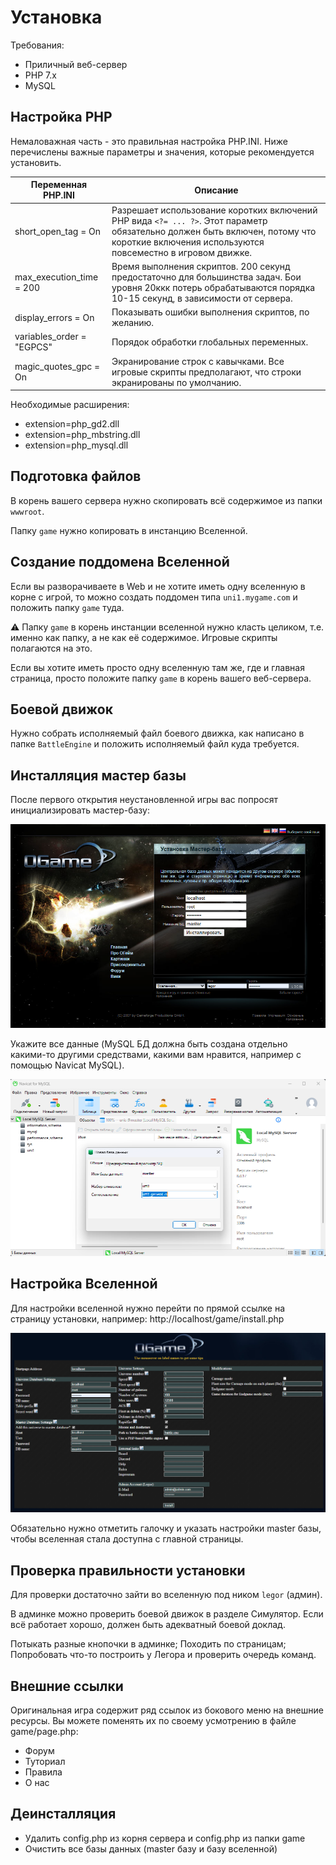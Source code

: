 # Установка

Требования:
- Приличный веб-сервер
- PHP 7.x
- MySQL

## Настройка PHP

Немаловажная часть - это правильная настройка PHP.INI. Ниже перечислены важные параметры и значения, которые рекомендуется установить.

|Переменная PHP.INI|Описание|
|---|---|
|short_open_tag = On|Разрешает использование коротких включений PHP вида `<?= ... ?>`. Этот параметр обязательно должен быть включен, потому что короткие включения используются повсеместно в игровом движке.|
|max_execution_time = 200|Время выполнения скриптов. 200 секунд предостаточно для большинства задач. Бои уровня 20ккк потерь обрабатываются порядка 10-15 секунд, в зависимости от сервера.|
|display_errors = On|Показывать ошибки выполнения скриптов, по желанию.|
|variables_order = "EGPCS"|Порядок обработки глобальных переменных.|
|magic_quotes_gpc = On|Экранирование строк с кавычками. Все игровые скрипты предполагают, что строки экранированы по умолчанию.|

Необходимые расширения:
- extension=php_gd2.dll
- extension=php_mbstring.dll
- extension=php_mysql.dll

## Подготовка файлов

В корень вашего сервера нужно скопировать всё содержимое из папки `wwwroot`.

Папку `game` нужно копировать в инстанцию Вселенной.

## Создание поддомена Вселенной

Если вы разворачиваете в Web и не хотите иметь одну вселенную в корне с игрой, то можно создать поддомен типа `uni1.mygame.com` и положить папку `game` туда.

:warning: Папку `game` в корень инстанции вселенной нужно класть целиком, т.е. именно как папку, а не как её содержимое. Игровые скрипты полагаются на это.

Если вы хотите иметь просто одну вселенную там же, где и главная страница, просто положите папку `game` в корень вашего веб-сервера.

## Боевой движок

Нужно собрать исполняемый файл боевого движка, как написано в папке `BattleEngine` и положить исполняемый файл куда требуется.

## Инсталляция мастер базы

После первого открытия неустановленной игры вас попросят инициализировать мастер-базу:

![install1.png](/imgstore/install1.png)

Укажите все данные (MySQL БД должна быть создана отдельно какими-то другими средствами, какими вам нравится, например с помощью Navicat MySQL).

![install2.png](/imgstore/install2.png)

## Настройка Вселенной

Для настройки вселенной нужно перейти по прямой ссылке на страницу установки, например: http://localhost/game/install.php

![install3.png](/imgstore/install3.png)

Обязательно нужно отметить галочку и указать настройки master базы, чтобы вселенная стала доступна с главной страницы.

## Проверка правильности установки

Для проверки достаточно зайти во вселенную под ником `legor` (админ). 

В админке можно проверить боевой движок в разделе Симулятор. Если всё работает хорошо, должен быть адекватный боевой доклад.

Потыкать разные кнопочки в админке; Походить по страницам; Попробовать что-то построить у Легора и проверить очередь команд.

## Внешние ссылки

Оригинальная игра содержит ряд ссылок из бокового меню на внешние ресурсы. Вы можете поменять их по своему усмотрению в файле game/page.php:
- Форум
- Туториал
- Правила
- О нас

## Деинсталляция

- Удалить config.php из корня сервера и config.php из папки game
- Очистить все базы данных (master базу и базу вселенной)

